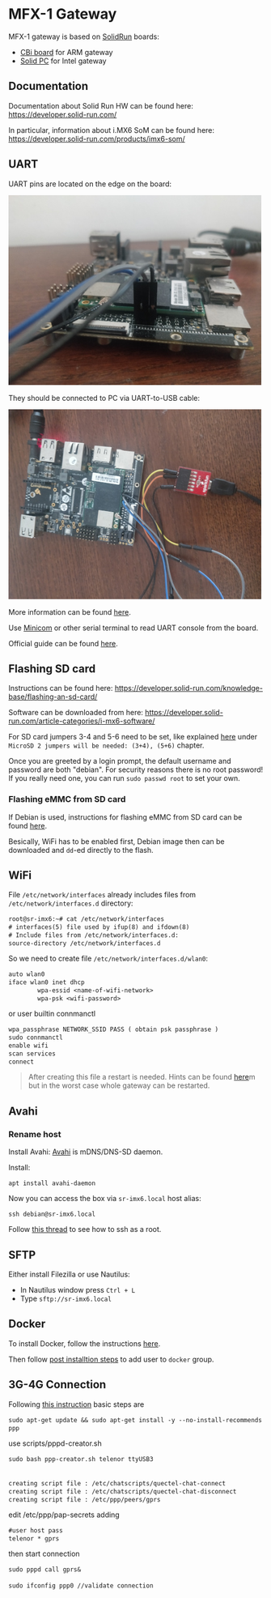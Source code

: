 # MFX-1 Gateway
MFX-1 gateway is based on [SolidRun](https://www.solid-run.com/) boards:
- [CBi board](https://www.solid-run.com/nxp-family/hummingboard-cbi/) for ARM gateway
- [Solid PC](https://www.solid-run.com/intel-braswell-family/solidpc-q4/) for Intel gateway

## Documentation
Documentation about Solid Run HW can be found here: https://developer.solid-run.com/

In particular, information about i.MX6 SoM can be found here: https://developer.solid-run.com/products/imx6-som/

## UART
UART pins are located on the edge on the board:

![](img/board_uart_1.jpg)

They should be connected to PC via UART-to-USB cable:

![](img/board_uart_2.jpg)

More information can be found [here](https://developer.solid-run.com/knowledge-base/hummingboard-gate-edge-uart-console/).

Use [Minicom](https://en.wikipedia.org/wiki/Minicom) or other serial terminal to read UART console from the board.

Official guide can be found [here](https://developer.solid-run.com/knowledge-base/serial-connection/).

## Flashing SD card
Instructions can be found here: https://developer.solid-run.com/knowledge-base/flashing-an-sd-card/

Software can be downloaded from here: https://developer.solid-run.com/article-categories/i-mx6-software/

For SD card jumpers 3-4 and 5-6 need to be set, like explained
[here](https://developer.solid-run.com/knowledge-base/hummingboard-edge-gate-boot-jumpers/)
under `MicroSD 2 jumpers will be needed: (3+4), (5+6)` chapter.

Once you are greeted by a login prompt, the default username and password are both "debian".
For security reasons there is no root password! If you really need one, you can run `sudo passwd root` to set your own.

### Flashing eMMC from SD card
If Debian is used, instructions for flashing eMMC from SD card can be found
[here](https://developer.solid-run.com/knowledge-base/i-mx6-debian/).

Besically, WiFi has to be enabled first, Debian image then can be downloaded and `dd`-ed directly to the flash.

## WiFi
File `/etc/network/interfaces` already includes files from `/etc/network/interfaces.d` directory:

```
root@sr-imx6:~# cat /etc/network/interfaces
# interfaces(5) file used by ifup(8) and ifdown(8)
# Include files from /etc/network/interfaces.d:
source-directory /etc/network/interfaces.d
```

So we need to create file `/etc/network/interfaces.d/wlan0`:
```root@sr-imx6:~# cat /etc/network/interfaces.d/wlan0 
auto wlan0
iface wlan0 inet dhcp
        wpa-essid <name-of-wifi-network>
        wpa-psk <wifi-password>
```
or user builtin connmanctl

```
wpa_passphrase NETWORK_SSID PASS ( obtain psk passphrase )
sudo connmanctl
enable wifi
scan services
connect

```

> After creating this file a restart is needed. Hints can be found [here](https://askubuntu.com/questions/333063/restart-network-interface-after-editing-etc-network-interfaces)m but in the worst case whole gateway can be restarted.

## Avahi
### Rename host
Install Avahi:
[Avahi](https://www.avahi.org/) is mDNS/DNS-SD daemon.

Install:
```
apt install avahi-daemon
```

Now you can access the box via `sr-imx6.local` host alias:
```
ssh debian@sr-imx6.local
```

Follow [this thread](https://raspberrypi.stackexchange.com/questions/48056/how-to-login-as-root-remotely) to see how to ssh as a root.

## SFTP
Either install Filezilla or use Nautilus:
- In Nautilus window press `Ctrl + L`
- Type `sftp://sr-imx6.local`

## Docker
To install Docker, follow the instructions [here](https://docs.docker.com/install/linux/docker-ce/debian/).

Then follow [post installtion steps](https://docs.docker.com/install/linux/linux-postinstall/) to add user to `docker` group.

## 3G-4G Connection

Following [this instruction](https://www.robertlucian.com/2018/08/29/mobile-network-access-rpi/) basic steps are
```
sudo apt-get update && sudo apt-get install -y --no-install-recommends ppp
```
use scripts/pppd-creator.sh

```
sudo bash ppp-creator.sh telenor ttyUSB3


creating script file : /etc/chatscripts/quectel-chat-connect                                                                 creating script file : /etc/chatscripts/quectel-chat-disconnect                              
creating script file : /etc/ppp/peers/gprs 

```
edit /etc/ppp/pap-secrets
adding
```
#user host pass
telenor * gprs
```
then start connection

```
sudo pppd call gprs&

sudo ifconfig ppp0 //validate connection
```
